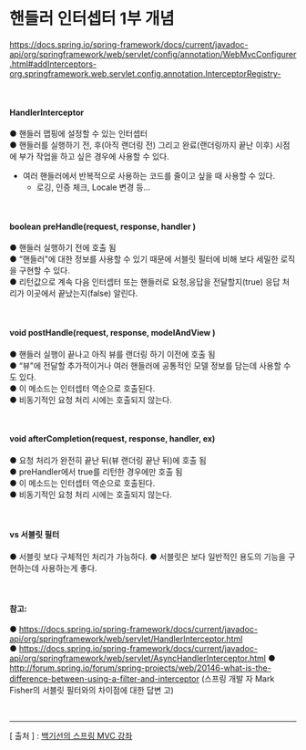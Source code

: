 핸들러 인터셉터 1부 개념
===

https://docs.spring.io/spring-framework/docs/current/javadoc-api/org/springframework/web/servlet/config/annotation/WebMvcConfigurer.html#addInterceptors-org.springframework.web.servlet.config.annotation.InterceptorRegistry-

<br/>

#### HandlerInterceptor
  ● 핸들러 맵핑에 설정할 수 있는 인터셉터  
  ● 핸들러를 실행하기 전, 후(아직 랜더링 전) 그리고 완료(랜더링까지 끝난 이후) 시점에 부가 작업을 하고 싶은 경우에 사용할 수 있다.  
  + 여러 핸들러에서 반복적으로 사용하는 코드를 줄이고 싶을 때 사용할 수 있다.  
    - 로깅, 인증 체크, Locale 변경 등...  
    
<br/>

#### boolean preHandle(request, response, handler )
  ● 핸들러 실행하기 전에 호출 됨  
  ● “핸들러"에 대한 정보를 사용할 수 있기 때문에 서블릿 필터에 비해 보다 세밀한 로직을 구현할 수 있다.  
  ● 리턴값으로 계속 다음 인터셉터 또는 핸들러로 요청,응답을 전달할지(true) 응답 처리가 이곳에서 끝났는지(false) 알린다.  

<br/>

#### void postHandle(request, response, modelAndView )
  ● 핸들러 실행이 끝나고 아직 뷰를 랜더링 하기 이전에 호출 됨  
  ● “뷰"에 전달할 추가적이거나 여러 핸들러에 공통적인 모델 정보를 담는데 사용할 수도 있다.  
  ● 이 메소드는 인터셉터 역순으로 호출된다.  
  ● 비동기적인 요청 처리 시에는 호출되지 않는다.  
  
<br/>

#### void afterCompletion(request, response, handler, ex)
  ● 요청 처리가 완전히 끝난 뒤(뷰 랜더링 끝난 뒤)에 호출 됨  
  ● preHandler에서 true를 리턴한 경우에만 호출 됨  
  ● 이 메소드는 인터셉터 역순으로 호출된다.  
  ● 비동기적인 요청 처리 시에는 호출되지 않는다. 
  
<br/>

#### vs 서블릿 필터
  ● 서블릿 보다 구체적인 처리가 가능하다. 
  ● 서블릿은 보다 일반적인 용도의 기능을 구현하는데 사용하는게 좋다.  
  
<br/>

#### 참고:
● https://docs.spring.io/spring-framework/docs/current/javadoc-api/org/springframework/web/servlet/HandlerInterceptor.html  
● https://docs.spring.io/spring-framework/docs/current/javadoc-api/org/springframework/web/servlet/AsyncHandlerInterceptor.html 
● http://forum.spring.io/forum/spring-projects/web/20146-what-is-the-difference-between-using-a-filter-and-interceptor (스프링 개발  자 Mark Fisher의 서블릿 필터와의 차이점에 대한 답변 고)

<br/>

---
[ 출처 ] : [백기선의 스프링 MVC 강좌](https://www.inflearn.com/course/%EC%9B%B9-mvc#)   
